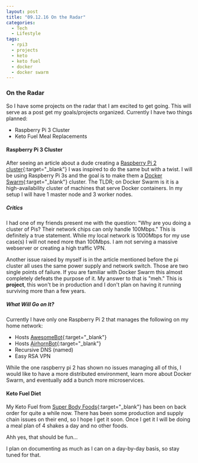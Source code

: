 ```yaml
---
layout: post
title: "09.12.16 On the Radar"
categories:
  - Tech
  - Lifestyle
tags:
  - rpi3
  - projects
  - keto
  - keto fuel
  - docker
  - docker swarm
---
```


### On the Radar

So I have some projects on the radar that I am excited to get going. This will serve as a post get my goals/projects organized. Currently I have two things planned:

* Raspberry Pi 3 Cluster
* Keto Fuel Meal Replacements 

#### Raspberry Pi 3 Cluster

After seeing an article about a dude creating a [Raspberry Pi 2 cluster](http://makezine.com/projects/build-a-compact-4-node-raspberry-pi-cluster/){:target="_blank"} I was inspired to do the same but with a twist. I will be using Raspberry Pi 3s and the goal is to make them a [Docker Swarm](https://docs.docker.com/swarm/){:target="_blank"} cluster. The TLDR; on Docker Swarm is it is a high-availability cluster of machines that serve Docker containers. In my setup I will have 1 master node and 3 worker nodes. 

##### Critics

I had one of my friends present me with the question: "Why are you doing a cluster of Pis? Their network chips can only handle 100Mbps." This is definitely a true statement. While my local network is 1000Mbps for my use case(s) I will not need more than 100Mbps. I am not serving a massive webserver or creating a high traffic VPN.

Another issue raised by myself is in the article mentioned before the pi cluster all uses the same power supply and network switch. Those are two single points of failure. If you are familiar with Docker Swarm this almost completely defeats the purpose of it. My answer to that is "meh." This is <strong>project</strong>, this won't be in production and I don't plan on having it running surviving more than a few years.

##### What Will Go on It?

Currently I have only one Raspberry Pi 2 that manages the following on my home network:

* Hosts [AwesomeBot](https://github.com/taylorsmcclure/AwesomeBot){:target="_blank"}
* Hosts [AirhornBot](https://github.com/taylorsmcclure/airhornbot){:target="_blank"}
* Recursive DNS (named)
* Easy RSA VPN

While the one raspberry pi 2 has shown no issues managing all of this, I would like to have a more distributed environment, learn more about Docker Swarm, and eventually add a bunch more microservices.

#### Keto Fuel Diet

My Keto Fuel from [Super Body Foods](http://superbodyfuel.com/shop/keto-fuel/){:target="_blank"} has been on back order for quite a while now. There has been some production and supply chain issues on their end, so I hope I get it soon. Once I get it I will be doing a meal plan of 4 shakes a day and no other foods.

Ahh yes, that should be fun...

I plan on documenting as much as I can on a day-by-day basis, so stay tuned for that.

